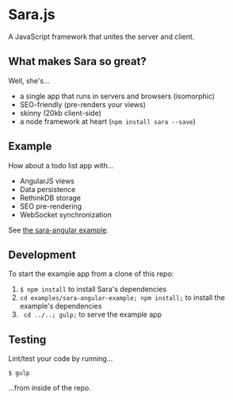 # Sara.js

A JavaScript framework that unites the server and client.

## What makes Sara so great?

Well, she's...

+ a single app that runs in servers and browsers (isomorphic)
+ SEO-friendly (pre-renders your views)
+ skinny (20kb client-side)
+ a node framework at heart (`npm install sara --save`)

## Example

How about a todo list app with...

+ AngularJS views
+ Data persistence
+ RethinkDB storage
+ SEO pre-rendering
+ WebSocket synchronization

See [the sara-angular example](https://github.com/JacksonGariety/Sara/tree/master/examples/sara-angular-example).

## Development

To start the example app from a clone of this repo:

1. `$ npm install` to install Sara's dependencies
2. `cd examples/sara-angular-example; npm install;` to install the example's dependencies
3. ` cd ../..; gulp;` to serve the example app

## Testing

Lint/test your code by running...

    $ gulp

...from inside of the repo.